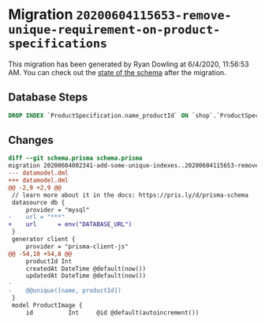 # Migration `20200604115653-remove-unique-requirement-on-product-specifications`

This migration has been generated by Ryan Dowling at 6/4/2020, 11:56:53 AM.
You can check out the [state of the schema](./schema.prisma) after the migration.

## Database Steps

```sql
DROP INDEX `ProductSpecification.name_productId` ON `shop`.`ProductSpecification`
```

## Changes

```diff
diff --git schema.prisma schema.prisma
migration 20200604002341-add-some-unique-indexes..20200604115653-remove-unique-requirement-on-product-specifications
--- datamodel.dml
+++ datamodel.dml
@@ -2,9 +2,9 @@
 // learn more about it in the docs: https://pris.ly/d/prisma-schema
 datasource db {
     provider = "mysql"
-    url = "***"
+    url      = env("DATABASE_URL")
 }
 generator client {
     provider = "prisma-client-js"
@@ -54,10 +54,8 @@
     productId Int
     createdAt DateTime @default(now())
     updatedAt DateTime @default(now())
-
-    @@unique([name, productId])
 }
 model ProductImage {
     id          Int     @id @default(autoincrement())
```


